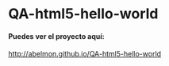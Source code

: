 # QA-html5-hello-world

#### Puedes ver el proyecto aquí: 

http://abelmon.github.io/QA-html5-hello-world


